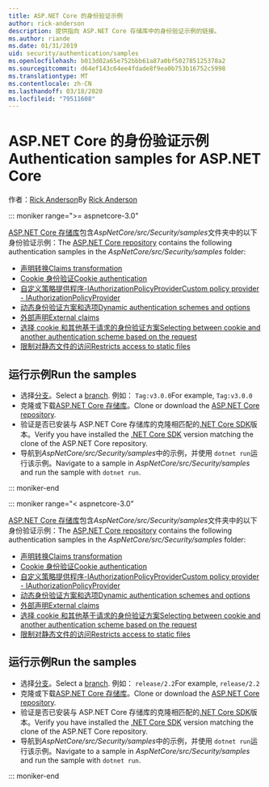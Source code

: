 ```yaml
---
title: ASP.NET Core 的身份验证示例
author: rick-anderson
description: 提供指向 ASP.NET Core 存储库中的身份验证示例的链接。
ms.author: riande
ms.date: 01/31/2019
uid: security/authentication/samples
ms.openlocfilehash: b013d02a65e752bbb61a87a0bf502785125378a2
ms.sourcegitcommit: d64ef143c64ee4fdade8f9ea0b753b16752c5998
ms.translationtype: MT
ms.contentlocale: zh-CN
ms.lasthandoff: 03/18/2020
ms.locfileid: "79511608"
---
```

# <a name="authentication-samples-for-aspnet-core"></a><span data-ttu-id="732bc-103">ASP.NET Core 的身份验证示例</span><span class="sxs-lookup"><span data-stu-id="732bc-103">Authentication samples for ASP.NET Core</span></span>

<span data-ttu-id="732bc-104">作者：[Rick Anderson](https://twitter.com/RickAndMSFT)</span><span class="sxs-lookup"><span data-stu-id="732bc-104">By [Rick Anderson](https://twitter.com/RickAndMSFT)</span></span>

::: moniker range=">= aspnetcore-3.0"

<span data-ttu-id="732bc-105">[ASP.NET Core 存储库](https://github.com/dotnet/AspNetCore)包含*AspNetCore/src/Security/samples*文件夹中的以下身份验证示例：</span><span class="sxs-lookup"><span data-stu-id="732bc-105">The [ASP.NET Core repository](https://github.com/dotnet/AspNetCore) contains the following authentication samples in the *AspNetCore/src/Security/samples* folder:</span></span>

* [<span data-ttu-id="732bc-106">声明转换</span><span class="sxs-lookup"><span data-stu-id="732bc-106">Claims transformation</span></span>](https://github.com/dotnet/AspNetCore/tree/release/3.0/src/Security/samples/ClaimsTransformation)
* [<span data-ttu-id="732bc-107">Cookie 身份验证</span><span class="sxs-lookup"><span data-stu-id="732bc-107">Cookie authentication</span></span>](https://github.com/dotnet/AspNetCore/tree/release/3.0/src/Security/samples/Cookies)
* [<span data-ttu-id="732bc-108">自定义策略提供程序-IAuthorizationPolicyProvider</span><span class="sxs-lookup"><span data-stu-id="732bc-108">Custom policy provider - IAuthorizationPolicyProvider</span></span>](https://github.com/dotnet/AspNetCore/tree/release/3.0/src/Security/samples/CustomPolicyProvider)
* [<span data-ttu-id="732bc-109">动态身份验证方案和选项</span><span class="sxs-lookup"><span data-stu-id="732bc-109">Dynamic authentication schemes and options</span></span>](https://github.com/dotnet/AspNetCore/tree/release/3.0/src/Security/samples/DynamicSchemes)
* [<span data-ttu-id="732bc-110">外部声明</span><span class="sxs-lookup"><span data-stu-id="732bc-110">External claims</span></span>](https://github.com/dotnet/AspNetCore/tree/release/3.0/src/Security/samples/Identity.ExternalClaims)
* [<span data-ttu-id="732bc-111">选择 cookie 和其他基于请求的身份验证方案</span><span class="sxs-lookup"><span data-stu-id="732bc-111">Selecting between cookie and another authentication scheme based on the request</span></span>](https://github.com/dotnet/AspNetCore/tree/release/3.0/src/Security/samples/PathSchemeSelection)
* [<span data-ttu-id="732bc-112">限制对静态文件的访问</span><span class="sxs-lookup"><span data-stu-id="732bc-112">Restricts access to static files</span></span>](https://github.com/dotnet/AspNetCore/tree/release/3.0/src/Security/samples/StaticFilesAuth)

## <a name="run-the-samples"></a><span data-ttu-id="732bc-113">运行示例</span><span class="sxs-lookup"><span data-stu-id="732bc-113">Run the samples</span></span>

* <span data-ttu-id="732bc-114">选择[分支](https://github.com/dotnet/AspNetCore)。</span><span class="sxs-lookup"><span data-stu-id="732bc-114">Select a [branch](https://github.com/dotnet/AspNetCore).</span></span> <span data-ttu-id="732bc-115">例如： `Tag:v3.0.0`</span><span class="sxs-lookup"><span data-stu-id="732bc-115">For example, `Tag:v3.0.0`</span></span>
* <span data-ttu-id="732bc-116">克隆或下载[ASP.NET Core 存储库](https://github.com/dotnet/AspNetCore)。</span><span class="sxs-lookup"><span data-stu-id="732bc-116">Clone or download the [ASP.NET Core repository](https://github.com/dotnet/AspNetCore).</span></span>
* <span data-ttu-id="732bc-117">验证是否已安装与 ASP.NET Core 存储库的克隆相匹配的[.NET Core SDK](https://dotnet.microsoft.com/download/dotnet-core)版本。</span><span class="sxs-lookup"><span data-stu-id="732bc-117">Verify you have installed the [.NET Core SDK](https://dotnet.microsoft.com/download/dotnet-core) version matching the clone of the ASP.NET Core repository.</span></span>
* <span data-ttu-id="732bc-118">导航到*AspNetCore/src/Security/samples*中的示例，并使用 `dotnet run`运行该示例。</span><span class="sxs-lookup"><span data-stu-id="732bc-118">Navigate to a sample in *AspNetCore/src/Security/samples* and run the sample with `dotnet run`.</span></span>

::: moniker-end

::: moniker range="< aspnetcore-3.0"

<span data-ttu-id="732bc-119">[ASP.NET Core 存储库](https://github.com/dotnet/AspNetCore)包含*AspNetCore/src/Security/samples*文件夹中的以下身份验证示例：</span><span class="sxs-lookup"><span data-stu-id="732bc-119">The [ASP.NET Core repository](https://github.com/dotnet/AspNetCore) contains the following authentication samples in the *AspNetCore/src/Security/samples* folder:</span></span>

* [<span data-ttu-id="732bc-120">声明转换</span><span class="sxs-lookup"><span data-stu-id="732bc-120">Claims transformation</span></span>](https://github.com/dotnet/AspNetCore/tree/release/2.2/src/Security/samples/ClaimsTransformation)
* [<span data-ttu-id="732bc-121">Cookie 身份验证</span><span class="sxs-lookup"><span data-stu-id="732bc-121">Cookie authentication</span></span>](https://github.com/dotnet/AspNetCore/tree/release/2.2/src/Security/samples/Cookies)
* [<span data-ttu-id="732bc-122">自定义策略提供程序-IAuthorizationPolicyProvider</span><span class="sxs-lookup"><span data-stu-id="732bc-122">Custom policy provider - IAuthorizationPolicyProvider</span></span>](https://github.com/dotnet/AspNetCore/tree/release/2.2/src/Security/samples/CustomPolicyProvider)
* [<span data-ttu-id="732bc-123">动态身份验证方案和选项</span><span class="sxs-lookup"><span data-stu-id="732bc-123">Dynamic authentication schemes and options</span></span>](https://github.com/dotnet/AspNetCore/tree/release/2.2/src/Security/samples/DynamicSchemes)
* [<span data-ttu-id="732bc-124">外部声明</span><span class="sxs-lookup"><span data-stu-id="732bc-124">External claims</span></span>](https://github.com/dotnet/AspNetCore/tree/release/2.2/src/Security/samples/Identity.ExternalClaims)
* [<span data-ttu-id="732bc-125">选择 cookie 和其他基于请求的身份验证方案</span><span class="sxs-lookup"><span data-stu-id="732bc-125">Selecting between cookie and another authentication scheme based on the request</span></span>](https://github.com/dotnet/AspNetCore/tree/release/2.2/src/Security/samples/PathSchemeSelection)
* [<span data-ttu-id="732bc-126">限制对静态文件的访问</span><span class="sxs-lookup"><span data-stu-id="732bc-126">Restricts access to static files</span></span>](https://github.com/dotnet/AspNetCore/tree/release/2.2/src/Security/samples/StaticFilesAuth)

## <a name="run-the-samples"></a><span data-ttu-id="732bc-127">运行示例</span><span class="sxs-lookup"><span data-stu-id="732bc-127">Run the samples</span></span>

* <span data-ttu-id="732bc-128">选择[分支](https://github.com/dotnet/AspNetCore)。</span><span class="sxs-lookup"><span data-stu-id="732bc-128">Select a [branch](https://github.com/dotnet/AspNetCore).</span></span> <span data-ttu-id="732bc-129">例如： `release/2.2`</span><span class="sxs-lookup"><span data-stu-id="732bc-129">For example, `release/2.2`</span></span>
* <span data-ttu-id="732bc-130">克隆或下载[ASP.NET Core 存储库](https://github.com/dotnet/AspNetCore)。</span><span class="sxs-lookup"><span data-stu-id="732bc-130">Clone or download the [ASP.NET Core repository](https://github.com/dotnet/AspNetCore).</span></span>
* <span data-ttu-id="732bc-131">验证是否已安装与 ASP.NET Core 存储库的克隆相匹配的[.NET Core SDK](https://dotnet.microsoft.com/download/dotnet-core)版本。</span><span class="sxs-lookup"><span data-stu-id="732bc-131">Verify you have installed the [.NET Core SDK](https://dotnet.microsoft.com/download/dotnet-core) version matching the clone of the ASP.NET Core repository.</span></span>
* <span data-ttu-id="732bc-132">导航到*AspNetCore/src/Security/samples*中的示例，并使用 `dotnet run`运行该示例。</span><span class="sxs-lookup"><span data-stu-id="732bc-132">Navigate to a sample in *AspNetCore/src/Security/samples* and run the sample with `dotnet run`.</span></span>

::: moniker-end
